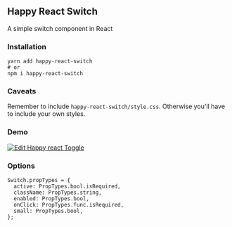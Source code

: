 ## Happy React Switch

A simple switch component in React

### Installation

```
yarn add happy-react-switch
# or
npm i happy-react-switch
```

### Caveats

Remember to include `happy-react-switch/style.css`. Otherwise you'll have to include your own styles.

### Demo

[![Edit Happy react Toggle](https://codesandbox.io/static/img/play-codesandbox.svg)](https://codesandbox.io/s/m70x6z64vy)

### Options

```
Switch.propTypes = {
  active: PropTypes.bool.isRequired,
  className: PropTypes.string,
  enabled: PropTypes.bool,
  onClick: PropTypes.func.isRequired,
  small: PropTypes.bool,
};
```
